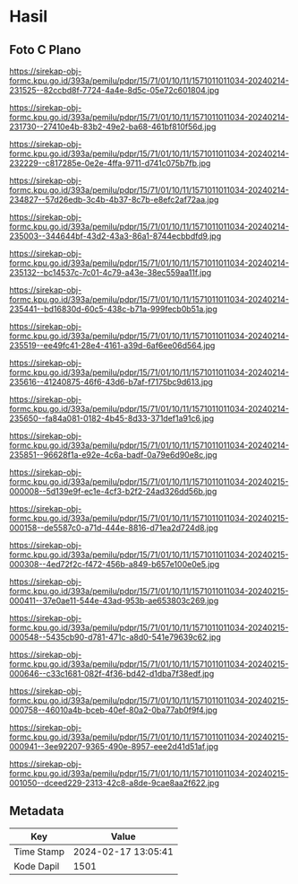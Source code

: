 # Hasil

## Foto C Plano

https://sirekap-obj-formc.kpu.go.id/393a/pemilu/pdpr/15/71/01/10/11/1571011011034-20240214-231525--82ccbd8f-7724-4a4e-8d5c-05e72c601804.jpg

https://sirekap-obj-formc.kpu.go.id/393a/pemilu/pdpr/15/71/01/10/11/1571011011034-20240214-231730--27410e4b-83b2-49e2-ba68-461bf810f56d.jpg

https://sirekap-obj-formc.kpu.go.id/393a/pemilu/pdpr/15/71/01/10/11/1571011011034-20240214-232229--c817285e-0e2e-4ffa-9711-d741c075b7fb.jpg

https://sirekap-obj-formc.kpu.go.id/393a/pemilu/pdpr/15/71/01/10/11/1571011011034-20240214-234827--57d26edb-3c4b-4b37-8c7b-e8efc2af72aa.jpg

https://sirekap-obj-formc.kpu.go.id/393a/pemilu/pdpr/15/71/01/10/11/1571011011034-20240214-235003--344644bf-43d2-43a3-86a1-8744ecbbdfd9.jpg

https://sirekap-obj-formc.kpu.go.id/393a/pemilu/pdpr/15/71/01/10/11/1571011011034-20240214-235132--bc14537c-7c01-4c79-a43e-38ec559aa11f.jpg

https://sirekap-obj-formc.kpu.go.id/393a/pemilu/pdpr/15/71/01/10/11/1571011011034-20240214-235441--bd16830d-60c5-438c-b71a-999fecb0b51a.jpg

https://sirekap-obj-formc.kpu.go.id/393a/pemilu/pdpr/15/71/01/10/11/1571011011034-20240214-235519--ee49fc41-28e4-4161-a39d-6af6ee06d564.jpg

https://sirekap-obj-formc.kpu.go.id/393a/pemilu/pdpr/15/71/01/10/11/1571011011034-20240214-235616--41240875-46f6-43d6-b7af-f7175bc9d613.jpg

https://sirekap-obj-formc.kpu.go.id/393a/pemilu/pdpr/15/71/01/10/11/1571011011034-20240214-235650--fa84a081-0182-4b45-8d33-371def1a91c6.jpg

https://sirekap-obj-formc.kpu.go.id/393a/pemilu/pdpr/15/71/01/10/11/1571011011034-20240214-235851--96628f1a-e92e-4c6a-badf-0a79e6d90e8c.jpg

https://sirekap-obj-formc.kpu.go.id/393a/pemilu/pdpr/15/71/01/10/11/1571011011034-20240215-000008--5d139e9f-ec1e-4cf3-b2f2-24ad326dd56b.jpg

https://sirekap-obj-formc.kpu.go.id/393a/pemilu/pdpr/15/71/01/10/11/1571011011034-20240215-000158--de5587c0-a71d-444e-8816-d71ea2d724d8.jpg

https://sirekap-obj-formc.kpu.go.id/393a/pemilu/pdpr/15/71/01/10/11/1571011011034-20240215-000308--4ed72f2c-f472-456b-a849-b657e100e0e5.jpg

https://sirekap-obj-formc.kpu.go.id/393a/pemilu/pdpr/15/71/01/10/11/1571011011034-20240215-000411--37e0ae11-544e-43ad-953b-ae653803c269.jpg

https://sirekap-obj-formc.kpu.go.id/393a/pemilu/pdpr/15/71/01/10/11/1571011011034-20240215-000548--5435cb90-d781-471c-a8d0-541e79639c62.jpg

https://sirekap-obj-formc.kpu.go.id/393a/pemilu/pdpr/15/71/01/10/11/1571011011034-20240215-000646--c33c1681-082f-4f36-bd42-d1dba7f38edf.jpg

https://sirekap-obj-formc.kpu.go.id/393a/pemilu/pdpr/15/71/01/10/11/1571011011034-20240215-000758--46010a4b-bceb-40ef-80a2-0ba77ab0f9f4.jpg

https://sirekap-obj-formc.kpu.go.id/393a/pemilu/pdpr/15/71/01/10/11/1571011011034-20240215-000941--3ee92207-9365-490e-8957-eee2d41d51af.jpg

https://sirekap-obj-formc.kpu.go.id/393a/pemilu/pdpr/15/71/01/10/11/1571011011034-20240215-001050--dceed229-2313-42c8-a8de-9cae8aa2f622.jpg


## Metadata

| Key        | Value               |
| ---------- | ------------------- |
| Time Stamp | 2024-02-17 13:05:41 |
| Kode Dapil | 1501                |



